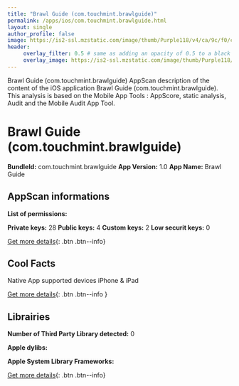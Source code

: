 ```yaml
---
title: "Brawl Guide (com.touchmint.brawlguide)"
permalink: /apps/ios/com.touchmint.brawlguide.html
layout: single
author_profile: false
image: https://is2-ssl.mzstatic.com/image/thumb/Purple118/v4/ca/9c/f0/ca9cf0ba-fa0b-fb6e-f47a-c23f883256dd/AppIcon-1x_U007emarketing-85-220-5.png/512x512bb.jpg
header: 
     overlay_filter: 0.5 # same as adding an opacity of 0.5 to a black background
     overlay_image: https://is2-ssl.mzstatic.com/image/thumb/Purple118/v4/ca/9c/f0/ca9cf0ba-fa0b-fb6e-f47a-c23f883256dd/AppIcon-1x_U007emarketing-85-220-5.png/512x512bb.jpg
---
```

Brawl Guide (com.touchmint.brawlguide) AppScan description of the content of the iOS application Brawl Guide (com.touchmint.brawlguide). This analysis is based on the Mobile App Tools : AppScore, static analysis, Audit and the Mobile Audit App Tool.

# Brawl Guide (com.touchmint.brawlguide)

**BundleId:** com.touchmint.brawlguide
**App Version:** 1.0
**App Name:** Brawl Guide


## AppScan informations 

**List of permissions:** 
  
  
**Private keys:** 28
**Public keys:** 4
**Custom keys:** 2
**Low securit keys:** 0
  
[Get more details](/pricing.html){: .btn .btn--info}

## Cool Facts

Native App
supported devices iPhone & iPad
  
[Get more details](/pricing.html){: .btn .btn--info }

## Librairies 
**Number of Third Party Library detected:** 0


**Apple dylibs:**


**Apple System Library Frameworks:**


  
[Get more details](/pricing.html){: .btn .btn--info}

